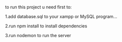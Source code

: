 to run this project u need first to:

1.add database.sql to your xampp or MySQL program...

2.run npm install to install dependencies 

3.run nodemon to run the server


